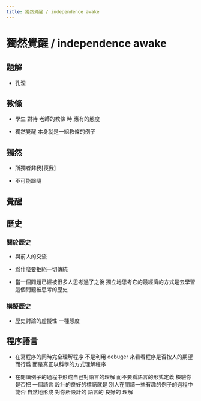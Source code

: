 ```yaml
---
title: 獨然覺醒 / independence awake
---
```


# 獨然覺醒 / independence awake

## 題解

- 孔涅

## 教條

- 學生 對待 老師的教條 時 應有的態度

- 獨然覺醒 本身就是一組教條的例子

## 獨然

- 所獨者非我[喪我]

- 不可能跟隨

## 覺醒

## 歷史

### 關於歷史

- 與前人的交流

- 爲什麼要拒絕一切傳統

- 當一個問題已經被很多人思考過了之後
  獨立地思考它的最經濟的方式是去學習這個問題被思考的歷史

### 構擬歷史

- 歷史討論的虛擬性
  一種態度

## 程序語言

- 在寫程序的同時完全理解程序
  不是利用 debuger 來看看程序是否按人的期望而行爲
  而是真正以科學的方式理解程序

- 在閱讀例子的過程中形成自己對語言的理解
  而不要看語言的形式定義
  檢驗你是否把 一個語言 設計的良好的標誌就是
  別人在閱讀一些有趣的例子的過程中
  能否 自然地形成 對你所設計的 語言的 良好的 理解
